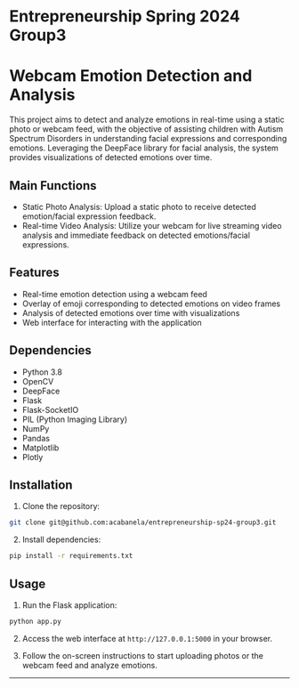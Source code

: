 # Entrepreneurship Spring 2024 Group3

# Webcam Emotion Detection and Analysis

This project aims to detect and analyze emotions in real-time using a static photo or webcam feed, with the objective of assisting children with Autism Spectrum Disorders in understanding facial expressions and corresponding emotions. Leveraging the DeepFace library for facial analysis, the system provides visualizations of detected emotions over time.

## Main Functions

- Static Photo Analysis: Upload a static photo to receive detected emotion/facial expression feedback.
- Real-time Video Analysis: Utilize your webcam for live streaming video analysis and immediate feedback on detected emotions/facial expressions.

## Features

- Real-time emotion detection using a webcam feed
- Overlay of emoji corresponding to detected emotions on video frames
- Analysis of detected emotions over time with visualizations
- Web interface for interacting with the application

## Dependencies

- Python 3.8
- OpenCV
- DeepFace
- Flask
- Flask-SocketIO
- PIL (Python Imaging Library)
- NumPy
- Pandas
- Matplotlib
- Plotly

## Installation

1. Clone the repository:

```bash
git clone git@github.com:acabanela/entrepreneurship-sp24-group3.git
```

2. Install dependencies:

```bash
pip install -r requirements.txt
```

## Usage

1. Run the Flask application:

```bash
python app.py
```

2. Access the web interface at `http://127.0.0.1:5000` in your browser.

3. Follow the on-screen instructions to start uploading photos or the webcam feed and analyze emotions.

---
